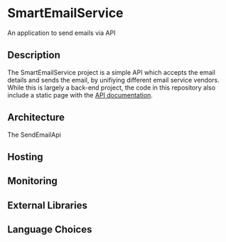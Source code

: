 # SmartEmailService
An application to send emails via API

## Description
The SmartEmailService project is a simple API which accepts the email details and sends the email, by unifiying different email service vendors. While this is largely a back-end project, the code in this repository also include a static page with the [API documentation](http://smartemailservice.azurewebsites.net).

## Architecture
The SendEmailApi

## Hosting

## Monitoring

## External Libraries

## Language Choices

